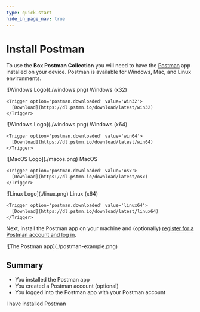 ```yaml
---
type: quick-start
hide_in_page_nav: true
---
```


<!-- alex disable postman-postwoman -->

# Install Postman

To use the **Box Postman Collection** you will need to have the
[Postman][postman] app installed on your device.
Postman is available for Windows, Mac, and Linux environments.

<Grid columns='4'>
  <Download>
    ![Windows Logo](./windows.png) Windows (x32)

    <Trigger option='postman.downloaded' value='win32'>
      [Download](https://dl.pstmn.io/download/latest/win32) 
    </Trigger>
  </Download>

  <Download>
    ![Windows Logo](./windows.png) Windows (x64)

    <Trigger option='postman.downloaded' value='win64'>
      [Download](https://dl.pstmn.io/download/latest/win64) 
    </Trigger>
  </Download>

  <Download>
    ![MacOS Logo](./macos.png) MacOS

    <Trigger option='postman.downloaded' value='osx'>
      [Download](https://dl.pstmn.io/download/latest/osx) 
    </Trigger>
  </Download>

  <Download>
    ![Linux Logo](./linux.png) Linux (x64)

    <Trigger option='postman.downloaded' value='linux64'>
      [Download](https://dl.pstmn.io/download/latest/linux64) 
    </Trigger>
  </Download>
</Grid>

Next, install the Postman app on your machine and (optionally)
[register for a Postman account and log in][register].

<ImageFrame border center>
  ![The Postman app](./postman-example.png)
</ImageFrame>

## Summary

* You installed the Postman app
* You created a Postman account (optional) 
* You logged into the Postman app with your Postman account

<Observe option='postman.downloaded' value='win32,win64,osx,linux64'>
  <Next>
    I have installed Postman
  </Next>
</Observe>

[register]: https://identity.getpostman.com/signup
[postman]: https://getpostman.com
